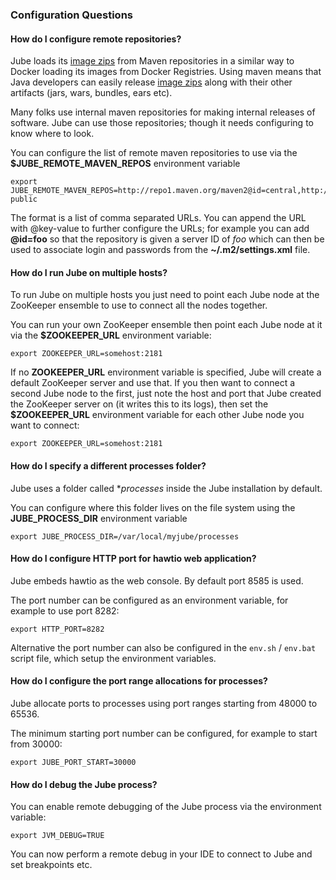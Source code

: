 ### Configuration Questions

#### How do I configure remote repositories?

Jube loads its [image zips](imageZips.html) from Maven repositories in a similar way to Docker loading its images from Docker Registries. Using maven means that Java developers can easily release [image zips](imageZips.html) along with their other artifacts (jars, wars, bundles, ears etc).

Many folks use internal maven repositories for making internal releases of software. Jube can use those repositories; though it needs configuring to know where to look.

You can configure the list of remote maven repositories to use via the **$JUBE_REMOTE_MAVEN_REPOS** environment variable

    export JUBE_REMOTE_MAVEN_REPOS=http://repo1.maven.org/maven2@id=central,http://repository.jboss.org/nexus/content/groups/public@id=jboss-public

The format is a list of comma separated URLs. You can append the URL with @key-value to further configure the URLs; for example you can add **@id=foo** so that the repository is given a server ID of _foo_ which can then be used to associate login and passwords from the **~/.m2/settings.xml** file.

#### How do I run Jube on multiple hosts?

To run Jube on multiple hosts you just need to point each Jube node at the ZooKeeper ensemble to use to connect all the nodes together.

You can run your own ZooKeeper ensemble then point each Jube node at it via the **$ZOOKEEPER_URL** environment variable:

    export ZOOKEEPER_URL=somehost:2181

If no **ZOOKEEPER_URL** environment variable is specified, Jube will create a default ZooKeeper server and use that. If you then want to connect a second Jube node to the first, just note the host and port that Jube created the ZooKeeper server on (it writes this to its logs), then set the **$ZOOKEEPER_URL** environment variable for each other Jube node you want to connect:

    export ZOOKEEPER_URL=somehost:2181

#### How do I specify a different **processes** folder?

Jube uses a folder called **processes* inside the Jube installation by default.

You can configure where this folder lives on the file system using the **JUBE_PROCESS_DIR** environment variable

    export JUBE_PROCESS_DIR=/var/local/myjube/processes


#### How do I configure HTTP port for hawtio web application?

Jube embeds hawtio as the web console. By default port 8585 is used.

The port number can be configured as an environment variable, for example to use port 8282:

    export HTTP_PORT=8282

Alternative the port number can also be configured in the `env.sh` / `env.bat` script file, which setup the environment variables.


#### How do I configure the port range allocations for processes?

Jube allocate ports to processes using port ranges starting from 48000 to 65536.

The minimum starting port number can be configured, for example to start from 30000:

    export JUBE_PORT_START=30000


#### How do I debug the Jube process?

You can enable remote debugging of the Jube process via the environment variable:

    export JVM_DEBUG=TRUE

You can now perform a remote debug in your IDE to connect to Jube and set breakpoints etc.